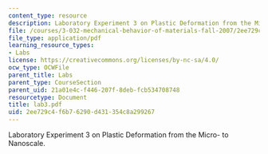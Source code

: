 ```yaml
---
content_type: resource
description: Laboratory Experiment 3 on Plastic Deformation from the Micro- to Nanoscale.
file: /courses/3-032-mechanical-behavior-of-materials-fall-2007/2ee729c4f6b76290d431354c8a299267_lab3.pdf
file_type: application/pdf
learning_resource_types:
- Labs
license: https://creativecommons.org/licenses/by-nc-sa/4.0/
ocw_type: OCWFile
parent_title: Labs
parent_type: CourseSection
parent_uid: 21a01e4c-f446-207f-8deb-fcb534708748
resourcetype: Document
title: lab3.pdf
uid: 2ee729c4-f6b7-6290-d431-354c8a299267
---
```

Laboratory Experiment 3 on Plastic Deformation from the Micro- to Nanoscale.